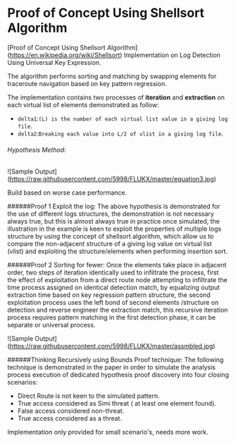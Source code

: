 Proof of Concept Using Shellsort Algorithm
=========================
[Proof of Concept Using Shellsort Algorithm] (https://en.wikipedia.org/wiki/Shellsort) Implementation on Log Detection Using Universal Key Expression.

The algorithm performs sorting and matching by swapping elements for traceroute navigation based on key pattern regression.

The implementation contains two processes of **iteration** and **extraction** on each virtual list of elements demonstrated as follow:

* `delta1`:`(L) is the number of each virtual list value in a giving log file`.
* `delta2`:`Breaking each value into L/2 of vlist in a giving log file`.

###### Hypothesis Method:

![Sample Output]
(https://raw.githubusercontent.com/5998/FLUKX/master/equation3.jpg)


Build based on worse case performance.

######Proof 1 Exploit the log:
The above hypothesis is demonstrated for the use of different logs structures, the demonstration is not necessary always true, but this is almost always true in practice once simulated, the illustration in the example is keen to exploit the properties of multiple logs structure by using the concept of shellsort algorithm, which allow us to compare the non-adjacent structure of a giving log value on virtual list (vlist) and exploiting the structure/elements when performing insertion sort.

######Proof 2 Sorting for fewer:
Once the elements take place in adjacent order, two steps of iteration identically used to infiltrate the process, first the effect of exploitation from a direct route node attempting to infiltrate the time process assigned on identical detection match, by equalizing output extraction time based on key regression pattern structure, the second exploitation process uses the left bond of second elements /structure on detection and reverse engineer the extraction match, this recursive iteration process requires pattern matching in the first detection phase, it can be separate or universal process.

![Sample Output]
(https://raw.githubusercontent.com/5998/FLUKX/master/assmbled.jpg)

######Thinking Recursively using Bounds Proof technique: 
The following technique is demonstrated in the paper in order to simulate the analysis process execution of dedicated hypothesis proof discovery into four closing scenarios:

* Direct Route is not keen to the simulated pattern.
* True access considered as Simi threat ( at least one element found).
* False access considered non-threat.
* True access considered as a threat.

Implementation only provided for small scenario's, needs more work.
